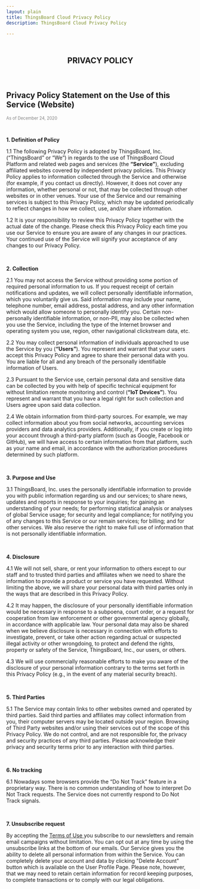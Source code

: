 ```yaml
---
layout: plain
title: ThingsBoard Cloud Privacy Policy
description: ThingsBoard Cloud Privacy Policy

---
```


<br>
<p style="text-align: center; font-size: 1.5em; font-weight: bold;">PRIVACY POLICY</p>

<br>
<h2> Privacy Policy Statement on the Use of this Service (Website)</h2>
<p style="font-size: 0.8em; color: grey">As of December 24, 2020</p> 

<br>

<p> <b>1. Definition of Policy</b> </p> 
<p> 1.1 The following Privacy Policy is adopted by ThingsBoard, Inc. (“ThingsBoard” or “We”) in regards to the use of ThingsBoard Cloud Platform and related web pages and services (the <b>“Service”</b>), excluding affiliated websites covered by independent privacy policies. This Privacy Policy applies to information collected through the Service and otherwise (for example, if you contact us directly). However, it does not cover any information, whether personal or not, that may be collected through other websites or in other venues. Your use of the Service and our remaining services is subject to this Privacy Policy, which may be updated periodically to reflect changes in how we collect, use, and/or share information.</p>

<p> 1.2 It is your responsibility to review this Privacy Policy together with the actual date of the change. Please check this Privacy Policy each time you use our Service to ensure you are aware of any changes in our practices. Your continued use of the Service will signify your acceptance of any changes to our Privacy Policy.</p>

<br>
<p> <b>2. Collection</b> </p> 
<p> 2.1 You may not access the Service without providing some portion of required personal information to us. If you request receipt of certain notifications and updates, we will collect personally identifiable information, which you voluntarily give us. Said information may include your name, telephone number, email address, postal address, and any other information which would allow someone to personally identify you. Certain non-personally identifiable information, or non-PII, may also be collected when you use the Service, including the type of the Internet browser and operating system you use, region, other navigational clickstream data, etc.</p> 

<p> 2.2 You may collect personal information of individuals approached to use the Service by you (<b>“Users”</b>). You represent and warrant that your users accept this Privacy Policy and agree to share their personal data with you. You are liable for all and any breach of the personally identifiable information of Users. </p> 

<p> 2.3 Pursuant to the Service use, certain personal data and sensitive data can be collected by you with help of specific technical equipment for without limitation remote monitoring and control (<b>“IoT Devices”</b>). You represent and warrant that you have a legal right for such collection and Users agree upon said data collection.</p> 

<p> 2.4 We obtain information from third-party sources. For example, we may collect information about you from social networks, accounting services providers and data analytics providers. Additionally, if you create or log into your account through a third-party platform (such as Google, Facebook or GitHub), we will have access to certain information from that platform, such as your name and email, in accordance with the authorization procedures determined by such platform.</p> 

<br>
<p> <b>3. Purpose and Use</b> </p> 
<p> 3.1 ThingsBoard, Inc. uses the personally identifiable information to provide you with public information regarding us and our services; to share news, updates and reports in response to your inquiries; for gaining an understanding of your needs; for performing statistical analysis or analyses of global Service usage; for security and legal compliance; for notifying you of any changes to this Service or our remain services; for billing; and for other services. We also reserve the right to make full use of information that is not personally identifiable information.</p> 

<br>
<p> <b>4. Disclosure</b> </p> 
<p>4.1 We will not sell, share, or rent your information to others except to our staff and to trusted third parties and affiliates when we need to share the information to provide a product or service you have requested. Without limiting the above, we will share your personal data with third parties only in the ways that are described in this Privacy Policy.</p> 

<p>4.2 It may happen, the disclosure of your personally identifiable information would be necessary in response to a subpoena, court order, or a request for cooperation from law enforcement or other governmental agency globally, in accordance with applicable law. Your personal data may also be shared when we believe disclosure is necessary in connection with efforts to investigate, prevent, or take other action regarding actual or suspected illegal activity or other wrongdoing, to protect and defend the rights, property or safety of the Service, ThingsBoard, Inc., our users, or others.</p> 

<p> 4.3 We will use commercially reasonable efforts to make you aware of the disclosure of your personal information contrary to the terms set forth in this Privacy Policy (e.g., in the event of any material security breach).</p> 

<br>
<p> <b>5. Third Parties</b> </p> 
<p>5.1 The Service may contain links to other websites owned and operated by third parties. Said third parties and affiliates may collect information from you, their computer servers may be located outside your region. Browsing of Third Party websites and/or using their services out of the scope of this Privacy Policy. We do not control, and are not responsible for, the privacy and security practices of any third parties. Please acknowledge their privacy and security terms prior to any interaction with third parties. </p> 

<br>
<p> <b>6. No tracking</b> </p> 
<p>6.1 Nowadays some browsers provide the “Do Not Track” feature in a proprietary way. There is no common understanding of how to interpret Do Not Track requests. The Service does not currently respond to Do Not Track signals.</p> 

<br>
<p id="unsubscribe"> <b>7. Unsubscribe request</b> </p> 
<p>By accepting the <a href="/products/paas/eu/terms-of-use/" target="_blank">Terms of Use </a> you subscribe to our newsletters and remain email campaigns without limitation. You can opt out at any time by using the unsubscribe links at the bottom of our emails. Our Service gives you the ability to delete all personal information from within the Service. 
You can completely delete your account and data by clicking "Delete Account" button which is available on the User Profile Page. Please note, however, that we may need to retain certain information for record keeping purposes, to complete transactions or to comply with our legal obligations.</p> 



